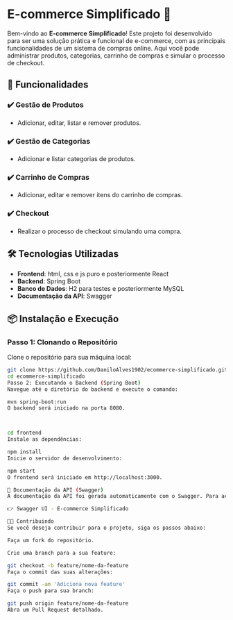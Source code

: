 # E-commerce Simplificado 🚀

Bem-vindo ao **E-commerce Simplificado**! Este projeto foi desenvolvido para ser uma solução prática e funcional de e-commerce, com as principais funcionalidades de um sistema de compras online. Aqui você pode administrar produtos, categorias, carrinho de compras e simular o processo de checkout.

## 🚀 Funcionalidades

### ✔️ **Gestão de Produtos**
- Adicionar, editar, listar e remover produtos.
  
### ✔️ **Gestão de Categorias**
- Adicionar e listar categorias de produtos.

### ✔️ **Carrinho de Compras**
- Adicionar, editar e remover itens do carrinho de compras.

### ✔️ **Checkout**
- Realizar o processo de checkout simulando uma compra.

## 🛠️ Tecnologias Utilizadas

- **Frontend**: html, css e js puro e posteriormente React
- **Backend**: Spring Boot
- **Banco de Dados**: H2 para testes e posteriormente MySQL
- **Documentação da API**: Swagger

## 📦 Instalação e Execução

### Passo 1: Clonando o Repositório

Clone o repositório para sua máquina local:

```bash
git clone https://github.com/DaniloAlves1902/ecommerce-simplificado.git
cd ecommerce-simplificado
Passo 2: Executando o Backend (Spring Boot)
Navegue até o diretório do backend e execute o comando:

mvn spring-boot:run
O backend será iniciado na porta 8080.



cd frontend
Instale as dependências:

npm install
Inicie o servidor de desenvolvimento:

npm start
O frontend será iniciado em http://localhost:3000.

📝 Documentação da API (Swagger)
A documentação da API foi gerada automaticamente com o Swagger. Para acessar, clique no link abaixo:

👉 Swagger UI - E-commerce Simplificado

👨‍💻 Contribuindo
Se você deseja contribuir para o projeto, siga os passos abaixo:

Faça um fork do repositório.

Crie uma branch para a sua feature:

git checkout -b feature/nome-da-feature
Faça o commit das suas alterações:

git commit -am 'Adiciona nova feature'
Faça o push para sua branch:

git push origin feature/nome-da-feature
Abra um Pull Request detalhado.
